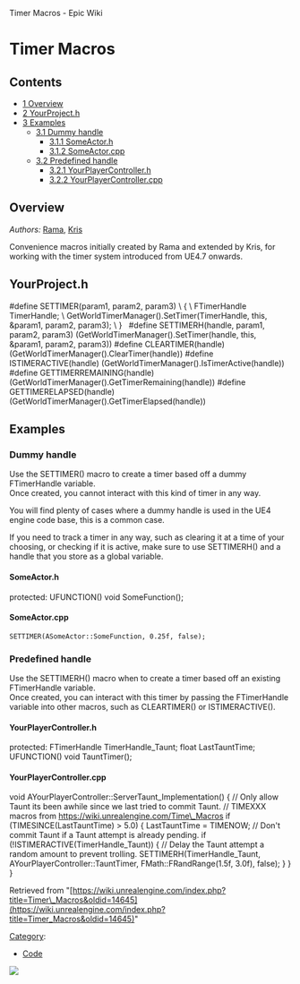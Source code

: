 Timer Macros - Epic Wiki                    

Timer Macros
============

Contents
--------

*   [1 Overview](#Overview)
*   [2 YourProject.h](#YourProject.h)
*   [3 Examples](#Examples)
    *   [3.1 Dummy handle](#Dummy_handle)
        *   [3.1.1 SomeActor.h](#SomeActor.h)
        *   [3.1.2 SomeActor.cpp](#SomeActor.cpp)
    *   [3.2 Predefined handle](#Predefined_handle)
        *   [3.2.1 YourPlayerController.h](#YourPlayerController.h)
        *   [3.2.2 YourPlayerController.cpp](#YourPlayerController.cpp)

Overview
--------

_Authors:_ [Rama](/User:Rama "User:Rama"), [Kris](/User:Kris "User:Kris")

Convenience macros initially created by Rama and extended by Kris, for working with the timer system introduced from UE4.7 onwards.

YourProject.h
-------------

#define SETTIMER(param1, param2, param3) \\
{ \\
    FTimerHandle TimerHandle; \\
    GetWorldTimerManager().SetTimer(TimerHandle, this, &param1, param2, param3); \\
}
 
#define SETTIMERH(handle, param1, param2, param3) (GetWorldTimerManager().SetTimer(handle, this, &param1, param2, param3))
#define CLEARTIMER(handle) (GetWorldTimerManager().ClearTimer(handle))
#define ISTIMERACTIVE(handle) (GetWorldTimerManager().IsTimerActive(handle))
 
#define GETTIMERREMAINING(handle) (GetWorldTimerManager().GetTimerRemaining(handle))
#define GETTIMERELAPSED(handle) (GetWorldTimerManager().GetTimerElapsed(handle))

Examples
--------

### Dummy handle

Use the SETTIMER() macro to create a timer based off a dummy FTimerHandle variable.  
Once created, you cannot interact with this kind of timer in any way.

You will find plenty of cases where a dummy handle is used in the UE4 engine code base, this is a common case.

If you need to track a timer in any way, such as clearing it at a time of your choosing, or checking if it is active, make sure to use SETTIMERH() and a handle that you store as a global variable.

#### SomeActor.h

protected:
    UFUNCTION()
    void SomeFunction();

#### SomeActor.cpp

    SETTIMER(ASomeActor::SomeFunction, 0.25f, false);

### Predefined handle

Use the SETTIMERH() macro when to create a timer based off an existing FTimerHandle variable.  
Once created, you can interact with this timer by passing the FTimerHandle variable into other macros, such as CLEARTIMER() or ISTIMERACTIVE().

#### YourPlayerController.h

protected:
    FTimerHandle TimerHandle\_Taunt;
    float LastTauntTime;
 
    UFUNCTION()
    void TauntTimer();

#### YourPlayerController.cpp

void AYourPlayerController::ServerTaunt\_Implementation()
{
    // Only allow Taunt its been awhile since we last tried to commit Taunt.
    // TIMEXXX macros from https://wiki.unrealengine.com/Time\_Macros
    if (TIMESINCE(LastTauntTime) \> 5.0)
    {
        LastTauntTime \= TIMENOW;
        // Don't commit Taunt if a Taunt attempt is already pending.
        if (!ISTIMERACTIVE(TimerHandle\_Taunt))
        {
            // Delay the Taunt attempt a random amount to prevent trolling.
            SETTIMERH(TimerHandle\_Taunt, AYourPlayerController::TauntTimer, FMath::FRandRange(1.5f, 3.0f), false);
        }
    }
}

Retrieved from "[https://wiki.unrealengine.com/index.php?title=Timer\_Macros&oldid=14645](https://wiki.unrealengine.com/index.php?title=Timer_Macros&oldid=14645)"

[Category](/Special:Categories "Special:Categories"):

*   [Code](/Category:Code "Category:Code")

  ![](https://tracking.unrealengine.com/track.png)